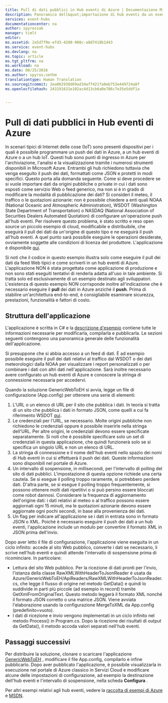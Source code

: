 ```yaml
---
title: Pull di dati pubblici in Hub eventi di Azure | Documentazione Microsoft
description: Panoramica dell&quot;importazione di hub eventi da un esempio Web
services: event-hubs
documentationcenter: na
author: spyrossak
manager: timlt
editor: 
ms.assetid: 2a5d7f9e-efd3-4200-908c-a8d7418b1d43
ms.service: event-hubs
ms.devlang: na
ms.topic: article
ms.tgt_pltfrm: na
ms.workload: na
ms.date: 08/25/2016
ms.author: spyros;sethm
translationtype: Human Translation
ms.sourcegitcommit: 2ea002938d69ad34aff421fa0eb753e449724a8f
ms.openlocfilehash: 243191631e102ac4d13cb6a0e786c7e35e5ddf1a


---
```

# <a name="pulling-public-data-into-azure-event-hubs"></a>Pull di dati pubblici in Hub eventi di Azure
In scenari tipici di Internet delle cose (IoT) sono presenti dispositivi per i quali è possibile programmare un push dei dati in Azure, a un hub eventi di Azure o a un hub IoT. Questi hub sono punti di ingresso in Azure per l'archiviazione, l'analisi e la visualizzazione tramite i numerosi strumenti disponibili in Microsoft Azure. Entrambi gli hub richiedono tuttavia che venga eseguito il push dei dati, formattati come JSON e protetti in modi specifici. Questo porta alla domanda seguente. Come si deve procedere se si vuole importare dati da origini pubbliche o private in cui i dati sono esposti come servizio Web o feed generico, ma non si è in grado di modificare la modalità di pubblicazione dei dati? Si consideri il meteo, il traffico o le quotazioni azionarie: non è possibile chiedere a enti quali NOAA (National Oceanic and Atmospheric Administration), WSDOT (Washington State Department of Transportation) o NASDAQ (National Association of Securities Dealers Automated Quotation) di configurare un'operazione push all'hub eventi. Per risolvere questo problema, è stato scritto e reso open source un piccolo esempio di cloud, modificabile e distribuibile, che eseguirà il pull dei dati da un'origine di questo tipo e ne eseguirà il push all'hub eventi. A quel punto sarà possibile eseguire le operazioni desiderate, ovviamente soggette alle condizioni di licenza del produttore. L'applicazione è disponibile [qui](https://azure.microsoft.com/documentation/samples/event-hubs-dotnet-importfromweb/).

Si noti che il codice in questo esempio illustra solo come eseguire il pull dei dati da feed Web tipici e come scriverli in un hub eventi di Azure. L'applicazione NON è stata progettata come applicazione di produzione e non sono stati eseguiti tentativi di renderla adatta all'uso in tale ambiente. Si tratta solo ed esclusivamente di un esempio destinato agli sviluppatori. L'esistenza di questo esempio NON corrisponde inoltre all'indicazione che è necessario eseguire il **pull** dei dati in Azure anziché il **push**. Prima di stabilire un'architettura end-to-end, è consigliabile esaminare sicurezza, prestazioni, funzionalità e fattori di costo.

## <a name="application-structure"></a>Struttura dell'applicazione
L'applicazione è scritta in C# e la [descrizione d'esempio](https://azure.microsoft.com/documentation/samples/event-hubs-dotnet-importfromweb/) contiene tutte le informazioni necessarie per modificarla, compilarla e pubblicarla. Le sezioni seguenti contengono una panoramica generale delle funzionalità dell'applicazione.

Si presuppone che si abbia accesso a un feed di dati. È ad esempio possibile eseguire il pull dei dati relativi al traffico dal WSDOT o dei dati meteorologici dalla NOAA per visualizzare i report personalizzati o per combinare i dati con altri dati nell'applicazione. Sarà inoltre necessario avere configurato un hub eventi di Azure e conoscere la stringa di connessione necessaria per accedervi.

Quando la soluzione GenericWebToEH si avvia, legge un file di configurazione (App.config) per ottenere una serie di elementi:

1. L'URL o un elenco di URL per il sito che pubblica i dati. In teoria si tratta di un sito che pubblica i dati in formato JSON, come quelli a cui fa riferimento WSDOT [qui](http://www.wsdot.wa.gov/Traffic/api/). 
2. Le credenziali per l'URL, se necessario. Molte origini pubbliche non richiedono le credenziali oppure è possibile inserirle nella stringa dell'URL. Per altre origini, le credenziali devono essere specificate separatamente. Si noti che è possibile specificare solo un set di credenziali in questa applicazione, che quindi funzionerà solo se si specifica un singolo URL e non un elenco di URL.
3. La stringa di connessione e il nome dell'hub eventi nello spazio dei nomi di Hub eventi in cui si effettuerà il push dei dati. Queste informazioni sono disponibili nel portale di Azure.
4. Un intervallo di sospensione, in millisecondi, per l'intervallo di polling del sito di dati pubblici. L'impostazione di questa opzione richiede una certa cautela. Se si esegue il polling troppo raramente, si potrebbero perdere dati. D'altra parte, se si esegue il polling troppo frequentemente, si possono ottenere molti dati ripetitivi o si può persino essere bloccati come robot dannosi. Considerare la frequenza di aggiornamento dell'origine dati: i dati relativi al meteo o al traffico possono essere aggiornati ogni 15 minuti, ma le quotazioni azionarie devono essere aggiornate ogni pochi secondi, in base alla provenienza dei dati. 
5. Un flag per indicare all'applicazione se i dati in entrata sono in formato JSON o XML. Poiché è necessario eseguire il push dei dati a un hub eventi, l'applicazione include un modulo per convertire il formato XML in JSON prima dell'invio.

Dopo aver letto il file di configurazione, l'applicazione viene eseguita in un ciclo infinito: accede al sito Web pubblico, converte i dati se necessario, li scrive nell'hub eventi e quindi attende l'intervallo di sospensione prima di ricominciare. In particolare:

* Lettura del sito Web pubblico. Per la ricezione di dati pronti per l'invio, l'istanza della classe RawXMLWithHeaderToJsonReader è usata da Azure/GenericWebToEH/ApiReaders/RawXMLWithHeaderToJsonReader.cs, che legge il flusso di origine nel metodo GetData() e quindi lo suddivide in parti più piccole (ad esempio in record) tramite GetXmlFromOriginalText. 
  Questo metodo leggerà il formato XML nonché il formato JSON corretto o una matrice JSON. Viene avviata l'elaborazione usando la configurazione MergeToXML da App.config (predefinito=vuoto).
* I dati di ricezione e invio vengono implementati in un ciclo infinito nel metodo Process() in Program.cs. 
  Dopo la ricezione dei risultati di output da GetData(), il metodo accoda valori separati nell'hub eventi.

## <a name="next-steps"></a>Passaggi successivi
Per distribuire la soluzione, clonare o scaricare l'applicazione [GenericWebToEH](https://azure.microsoft.com/documentation/samples/event-hubs-dotnet-importfromweb/) , modificare il file App.config, compilarlo e infine pubblicarlo. Dopo aver pubblicato l'applicazione, è possibile visualizzarla in esecuzione nel portale di Azure classico in Servizi Cloud e modificare alcune delle impostazioni di configurazione, ad esempio la destinazione dell'hub eventi e l'intervallo di sospensione, nella scheda **Configura** .

Per altri esempi relativi agli hub eventi, vedere la [raccolta di esempi di Azure](https://azure.microsoft.com/documentation/samples/?service=event-hubs) e [MSDN](https://code.msdn.microsoft.com/site/search?query=event%20hubs&f%5B0%5D.Value=event%20hubs&f%5B0%5D.Type=SearchText&ac=5).




<!--HONumber=Nov16_HO3-->


